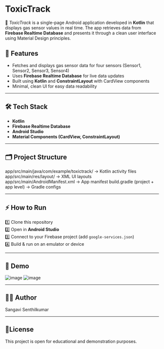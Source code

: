 # ToxicTrack

 🚀 *ToxicTrack* is a single-page Android application developed in **Kotlin** that displays gas sensor values in real time. The app retrieves data from **Firebase Realtime Database** and presents it through a clean user interface using Material Design principles.

## 📱 **Features**
- Fetches and displays gas sensor data for four sensors (Sensor1, Sensor2, Sensor3, Sensor4)
- Uses **Firebase Realtime Database** for live data updates
- Built using **Kotlin** and **ConstraintLayout** with CardView components
- Minimal, clean UI for easy data readability

---

## 🛠 **Tech Stack**
- **Kotlin**
- **Firebase Realtime Database**
- **Android Studio**
- **Material Components (CardView, ConstraintLayout)**

---

## 🗂 **Project Structure**
app/src/main/java/com/example/toxictrack/ → Kotlin activity files
app/src/main/res/layout/ → XML UI layouts
app/src/main/AndroidManifest.xml → App manifest
build.gradle (project + app level) → Gradle configs

---

## ⚡ **How to Run**
1️⃣ Clone this repository  
2️⃣ Open in **Android Studio**  
3️⃣ Connect to your Firebase project (add `google-services.json`)  
4️⃣ Build & run on an emulator or device  

---

## 📌 **Demo**
![image](https://github.com/user-attachments/assets/4aceb58d-45aa-4311-bdd6-80c305d18dce)
![image](https://github.com/user-attachments/assets/f5c987d7-9d1b-4c33-ae91-b6ae608d6736)


---

## 👩‍💻 **Author**
Sangavi Senthilkumar

---

## 📎**License**
This project is open for educational and demonstration purposes.
